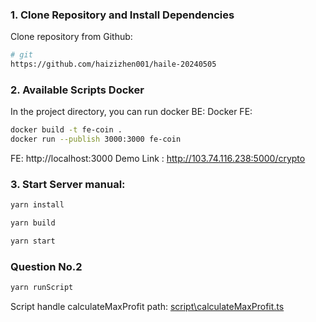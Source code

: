 ### 1. Clone Repository and Install Dependencies

Clone repository from Github:

```bash
# git
https://github.com/haizizhen001/haile-20240505
```


### 2. Available Scripts Docker

In the project directory, you can run docker BE:
Docker FE:
```bash
docker build -t fe-coin .
docker run --publish 3000:3000 fe-coin
```
FE: http://localhost:3000
Demo Link : http://103.74.116.238:5000/crypto



### 3. Start Server manual:
```bash
yarn install
```
```bash
yarn build
```
```bash
yarn start
```

### Question No.2
```bash
yarn runScript
```

Script handle calculateMaxProfit path: [script\calculateMaxProfit.ts](https://github.com/haizizhen001/haile-20240505/blob/main/script/calculateMaxProfit.ts)
